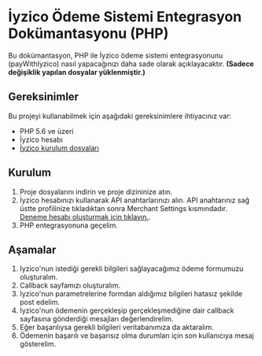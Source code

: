 # İyzico Ödeme Sistemi Entegrasyon Dokümantasyonu (PHP)
Bu dokümantasyon, PHP ile İyzico ödeme sistemi entegrasyonunu (payWithIyzico) nasıl yapacağınızı daha sade olarak açıklayacaktır. **(Sadece değişiklik yapılan dosyalar yüklenmiştir.)** 

## Gereksinimler

Bu projeyi kullanabilmek için aşağıdaki gereksinimlere ihtiyacınız var:
- PHP 5.6 ve üzeri
- İyzico hesabı
- [İyzico kurulum dosyaları](https://github.com/iyzico/iyzipay-php/releases)

## Kurulum

1. Proje dosyalarını indirin ve proje dizininize atın.
2. İyzico hesabınızı kullanarak API anahtarlarınızı alın. API anahtarınız sağ üstte profilinize tıkladıktan sonra Merchant Settings kısmındadır. [Deneme hesabı oluşturmak için tıklayın.](https://sandbox-merchant.iyzipay.com/auth/register).
3. PHP entegrasyonuna geçelim.


## Aşamalar

1. Iyzico'nun istediği gerekli bilgileri sağlayacağımız ödeme formumuzu oluşturalım.
2. Callback sayfamızı oluşturalım.
3. Iyzico'nun parametrelerine formdan aldığımız bilgileri hatasız şekilde post edelim.
4. Iyzico'nun ödemenin gerçekleşip gerçekleşmediğine dair callback sayfasına gönderdiği mesajları değerlendirelim.
5. Eğer başarılıysa gerekli bilgileri veritabanımıza da aktaralım.
6. Ödemenin başarılı ve başarısız olma durumları için son kullanıcıya mesaj gösterelim.


